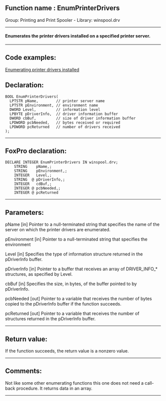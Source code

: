 
## Function name : EnumPrinterDrivers
Group: Printing and Print Spooler - Library: winspool.drv    
***  


#### Enumerates the printer drivers installed on a specified printer server.
***  


## Code examples:
[Enumerating printer drivers installed](../../samples/sample_082.md)  

## Declaration:
```foxpro  
BOOL EnumPrinterDrivers(
  LPTSTR pName,        // printer server name
  LPTSTR pEnvironment, // environment name
  DWORD Level,         // information level
  LPBYTE pDriverInfo,  // driver information buffer
  DWORD cbBuf,         // size of driver information buffer
  LPDWORD pcbNeeded,   // bytes received or required
  LPDWORD pcReturned   // number of drivers received
);  
```  
***  


## FoxPro declaration:
```foxpro  
DECLARE INTEGER EnumPrinterDrivers IN winspool.drv;
	STRING    pName,;
	STRING    pEnvironment,;
	INTEGER   Level,;
	STRING  @ pDriverInfo,;
	INTEGER   cdBuf,;
	INTEGER @ pcbNeeded,;
	INTEGER @ pcReturned  
```  
***  


## Parameters:
pName 
[in] Pointer to a null-terminated string that specifies the name of the server on which the printer drivers are enumerated. 

pEnvironment 
[in] Pointer to a null-terminated string that specifies the environment 

Level 
[in] Specifies the type of information structure returned in the pDriverInfo buffer. 

pDriverInfo 
[in] Pointer to a buffer that receives an array of DRIVER_INFO_* structures, as specified by Level. 

cbBuf 
[in] Specifies the size, in bytes, of the buffer pointed to by pDriverInfo. 

pcbNeeded 
[out] Pointer to a variable that receives the number of bytes copied to the pDriverInfo buffer if the function succeeds. 

pcReturned 
[out] Pointer to a variable that receives the number of structures returned in the pDriverInfo buffer. 
  
***  


## Return value:
If the function succeeds, the return value is a nonzero value.  
***  


## Comments:
Not like some other enumerating functions this one does not need a call-back procedure. It returns data in an array.  
  
***  

